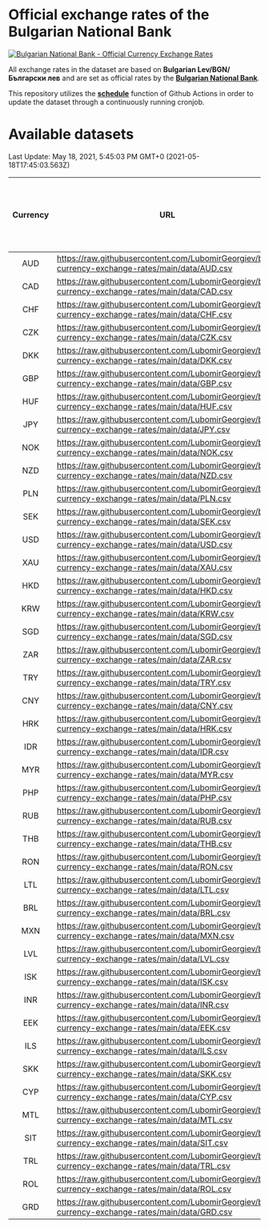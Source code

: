 # Official exchange rates of the Bulgarian National Bank

[![Bulgarian National Bank - Official Currency Exchange Rates](https://github.com/LubomirGeorgiev/bnb-currency-exchange-rates/actions/workflows/update-rates.yml/badge.svg?branch=main)](https://github.com/LubomirGeorgiev/bnb-currency-exchange-rates/actions/workflows/update-rates.yml)

All exchange rates in the dataset are based on **Bulgarian Lev/BGN/Български лев** and are set as official rates by the [**Bulgarian National Bank**](https://www.bnb.bg/Statistics/StExternalSector/StExchangeRates/StERForeignCurrencies/index.htm?toLang=_EN).

This repository utilizes the [**schedule**](https://docs.github.com/en/actions/reference/events-that-trigger-workflows) function of Github Actions in order to update the dataset through a continuously running cronjob.

# Available datasets

<!-- START LINKS (DO NOT EVER FU*ING DELETE THIS COMMENT FOR THE LOVE OF YOUR LIFE!!! IF YOU ARE CURIOS HOW IT WORKS, YOU CAN HAVE A LOOK AT ./src/updateReadme.ts) -->

Last Update: May 18, 2021, 5:45:03 PM GMT+0 (2021-05-18T17:45:03.563Z)

| Currency | URL                                                                                             | Number of records | Number of missing days that were filled in |
| :------: | ----------------------------------------------------------------------------------------------- | :---------------: | :----------------------------------------: |
|   AUD    | https://raw.githubusercontent.com/LubomirGeorgiev/bnb-currency-exchange-rates/main/data/AUD.csv |       7773        |                    2399                    |
|   CAD    | https://raw.githubusercontent.com/LubomirGeorgiev/bnb-currency-exchange-rates/main/data/CAD.csv |       7773        |                    2399                    |
|   CHF    | https://raw.githubusercontent.com/LubomirGeorgiev/bnb-currency-exchange-rates/main/data/CHF.csv |       7773        |                    2399                    |
|   CZK    | https://raw.githubusercontent.com/LubomirGeorgiev/bnb-currency-exchange-rates/main/data/CZK.csv |       7773        |                    2399                    |
|   DKK    | https://raw.githubusercontent.com/LubomirGeorgiev/bnb-currency-exchange-rates/main/data/DKK.csv |       7773        |                    2399                    |
|   GBP    | https://raw.githubusercontent.com/LubomirGeorgiev/bnb-currency-exchange-rates/main/data/GBP.csv |       7773        |                    2399                    |
|   HUF    | https://raw.githubusercontent.com/LubomirGeorgiev/bnb-currency-exchange-rates/main/data/HUF.csv |       7773        |                    2399                    |
|   JPY    | https://raw.githubusercontent.com/LubomirGeorgiev/bnb-currency-exchange-rates/main/data/JPY.csv |       7773        |                    2399                    |
|   NOK    | https://raw.githubusercontent.com/LubomirGeorgiev/bnb-currency-exchange-rates/main/data/NOK.csv |       7773        |                    2399                    |
|   NZD    | https://raw.githubusercontent.com/LubomirGeorgiev/bnb-currency-exchange-rates/main/data/NZD.csv |       7773        |                    2399                    |
|   PLN    | https://raw.githubusercontent.com/LubomirGeorgiev/bnb-currency-exchange-rates/main/data/PLN.csv |       7773        |                    2399                    |
|   SEK    | https://raw.githubusercontent.com/LubomirGeorgiev/bnb-currency-exchange-rates/main/data/SEK.csv |       7773        |                    2399                    |
|   USD    | https://raw.githubusercontent.com/LubomirGeorgiev/bnb-currency-exchange-rates/main/data/USD.csv |       7773        |                    2399                    |
|   XAU    | https://raw.githubusercontent.com/LubomirGeorgiev/bnb-currency-exchange-rates/main/data/XAU.csv |       7773        |                    2401                    |
|   HKD    | https://raw.githubusercontent.com/LubomirGeorgiev/bnb-currency-exchange-rates/main/data/HKD.csv |       7473        |                    2310                    |
|   KRW    | https://raw.githubusercontent.com/LubomirGeorgiev/bnb-currency-exchange-rates/main/data/KRW.csv |       7473        |                    2310                    |
|   SGD    | https://raw.githubusercontent.com/LubomirGeorgiev/bnb-currency-exchange-rates/main/data/SGD.csv |       7473        |                    2310                    |
|   ZAR    | https://raw.githubusercontent.com/LubomirGeorgiev/bnb-currency-exchange-rates/main/data/ZAR.csv |       7473        |                    2310                    |
|   TRY    | https://raw.githubusercontent.com/LubomirGeorgiev/bnb-currency-exchange-rates/main/data/TRY.csv |       5960        |                    1845                    |
|   CNY    | https://raw.githubusercontent.com/LubomirGeorgiev/bnb-currency-exchange-rates/main/data/CNY.csv |       5840        |                    1809                    |
|   HRK    | https://raw.githubusercontent.com/LubomirGeorgiev/bnb-currency-exchange-rates/main/data/HRK.csv |       5840        |                    1809                    |
|   IDR    | https://raw.githubusercontent.com/LubomirGeorgiev/bnb-currency-exchange-rates/main/data/IDR.csv |       5840        |                    1809                    |
|   MYR    | https://raw.githubusercontent.com/LubomirGeorgiev/bnb-currency-exchange-rates/main/data/MYR.csv |       5840        |                    1809                    |
|   PHP    | https://raw.githubusercontent.com/LubomirGeorgiev/bnb-currency-exchange-rates/main/data/PHP.csv |       5840        |                    1809                    |
|   RUB    | https://raw.githubusercontent.com/LubomirGeorgiev/bnb-currency-exchange-rates/main/data/RUB.csv |       5840        |                    1809                    |
|   THB    | https://raw.githubusercontent.com/LubomirGeorgiev/bnb-currency-exchange-rates/main/data/THB.csv |       5840        |                    1809                    |
|   RON    | https://raw.githubusercontent.com/LubomirGeorgiev/bnb-currency-exchange-rates/main/data/RON.csv |       5781        |                    1791                    |
|   LTL    | https://raw.githubusercontent.com/LubomirGeorgiev/bnb-currency-exchange-rates/main/data/LTL.csv |       5150        |                    1579                    |
|   BRL    | https://raw.githubusercontent.com/LubomirGeorgiev/bnb-currency-exchange-rates/main/data/BRL.csv |       4868        |                    1510                    |
|   MXN    | https://raw.githubusercontent.com/LubomirGeorgiev/bnb-currency-exchange-rates/main/data/MXN.csv |       4868        |                    1510                    |
|   LVL    | https://raw.githubusercontent.com/LubomirGeorgiev/bnb-currency-exchange-rates/main/data/LVL.csv |       4787        |                    1467                    |
|   ISK    | https://raw.githubusercontent.com/LubomirGeorgiev/bnb-currency-exchange-rates/main/data/ISK.csv |       4771        |                    1475                    |
|   INR    | https://raw.githubusercontent.com/LubomirGeorgiev/bnb-currency-exchange-rates/main/data/INR.csv |       4501        |                    1396                    |
|   EEK    | https://raw.githubusercontent.com/LubomirGeorgiev/bnb-currency-exchange-rates/main/data/EEK.csv |       3995        |                    1221                    |
|   ILS    | https://raw.githubusercontent.com/LubomirGeorgiev/bnb-currency-exchange-rates/main/data/ILS.csv |       3775        |                    1175                    |
|   SKK    | https://raw.githubusercontent.com/LubomirGeorgiev/bnb-currency-exchange-rates/main/data/SKK.csv |       2967        |                    909                     |
|   CYP    | https://raw.githubusercontent.com/LubomirGeorgiev/bnb-currency-exchange-rates/main/data/CYP.csv |       2901        |                    885                     |
|   MTL    | https://raw.githubusercontent.com/LubomirGeorgiev/bnb-currency-exchange-rates/main/data/MTL.csv |       2601        |                    796                     |
|   SIT    | https://raw.githubusercontent.com/LubomirGeorgiev/bnb-currency-exchange-rates/main/data/SIT.csv |       2537        |                    773                     |
|   TRL    | https://raw.githubusercontent.com/LubomirGeorgiev/bnb-currency-exchange-rates/main/data/TRL.csv |       1811        |                    552                     |
|   ROL    | https://raw.githubusercontent.com/LubomirGeorgiev/bnb-currency-exchange-rates/main/data/ROL.csv |       1692        |                    519                     |
|   GRD    | https://raw.githubusercontent.com/LubomirGeorgiev/bnb-currency-exchange-rates/main/data/GRD.csv |        359        |                    107                     |

<!-- END LINKS (DO NOT EVER FU*ING DELETE THIS COMMENT FOR THE LOVE OF YOUR LIFE!!! IF YOU ARE CURIOS HOW IT WORKS, YOU CAN HAVE A LOOK AT ./src/updateReadme.ts) -->
